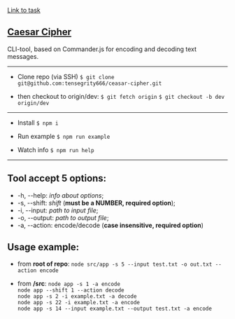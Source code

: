 [Link to task](https://github.com/rolling-scopes-school/nodejs-course-template/blob/master/TASKS.md)

## [Caesar Cipher](https://en.wikipedia.org/wiki/Caesar_cipher)
CLI-tool, based on Commander.js for encoding and decoding text messages.

- - -

- Clone repo (via SSH)
`$ git clone git@github.com:tensegrity666/ceasar-cipher.git`

- then checkout to origin/dev:
`$ git fetch origin`
`$ git checkout -b dev origin/dev`

- - -

- Install
`$ npm i`

- Run example
`$ npm run example`

- Watch info
`$ npm run help`
- - -



## Tool accept 5 options:
- -h, --help: _info about options_;
- -s, --shift: _shift_ (__must be a NUMBER, required option__);
- -i, --input: _path to input file_;
- -o, --output: _path to output file_;
- -a, --action: encode/decode (__case insensitive, required option__)


## Usage example:
- from __root of repo__:
`node src/app -s 5 --input test.txt -o out.txt --action encode`<br>

- from __/src__:
`node app -s 1 -a encode`<br>
`node app --shift 1 --action decode`<br>
`node app -s 2 -i example.txt -a decode`<br>
`node app -s 22 -i example.txt -a encode`<br>
`node app -s 14 --input example.txt --output test.txt -a encode`<br>